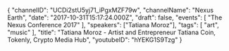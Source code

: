 {
    "channelID": "UCDi2stU5yj71_iPgxMZF79w",
    "channelName": "Nexus Earth",
    "date": "2017-10-31T15:17:24.000Z",
    "draft": false,
    "events": [
        "The Nexus Conference 2017"
    ],
    "speakers": ["Tatiana Moroz"],
    "tags": [
        "art",
	"music"
    ],
    "title": "Tatiana Moroz - Artist and Entrepreneur Tatiana Coin, Tokenly, Crypto Media Hub",
    "youtubeID": "hYEKG1S9Tzg"
}
